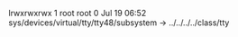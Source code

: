 lrwxrwxrwx 1 root root 0 Jul 19 06:52 sys/devices/virtual/tty/tty48/subsystem -> ../../../../class/tty
